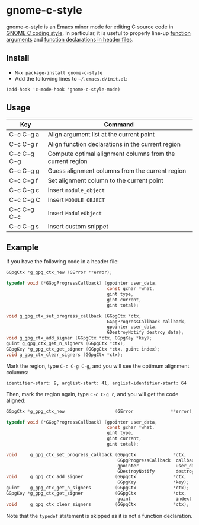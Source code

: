 gnome-c-style
======

gnome-c-style is an Emacs minor mode for editing C source code in [GNOME C coding style](https://developer.gnome.org/programming-guidelines/stable/c-coding-style.html.en).
In particular, it is useful to properly line-up [function arguments](https://developer.gnome.org/programming-guidelines/stable/c-coding-style.html.en#functions) and
[function declarations in header files](https://developer.gnome.org/programming-guidelines/stable/c-coding-style.html.en#header-files).

Install
------

* `M-x package-install gnome-c-style`
* Add the following lines to `~/.emacs.d/init.el`:

```
(add-hook 'c-mode-hook 'gnome-c-style-mode)
```

Usage
------

| Key         | Command                                                   |
--------------|-----------------------------------------------------------|
| C-c C-g a   | Align argument list at the current point                  |
| C-c C-g r   | Align function declarations in the current region         |
| C-c C-g C-g | Compute optimal alignment columns from the current region |
| C-c C-g g   | Guess alignment columns from the current region           |
| C-c C-g f   | Set alignment column to the current point                 |
| C-c C-g c   | Insert `module_object`                                    |
| C-c C-g C   | Insert `MODULE_OBJECT`                                    |
| C-c C-g C-c | Insert `ModuleObject`                                     |
| C-c C-g s   | Insert custom snippet                                     |

Example
------

If you have the following code in a header file:
```c
GGpgCtx *g_gpg_ctx_new (GError **error);

typedef void (*GGpgProgressCallback) (gpointer user_data,
                                      const gchar *what,
                                      gint type,
                                      gint current,
                                      gint total);

void g_gpg_ctx_set_progress_callback (GGpgCtx *ctx,
                                      GGpgProgressCallback callback,
                                      gpointer user_data,
                                      GDestroyNotify destroy_data);
void g_gpg_ctx_add_signer (GGpgCtx *ctx, GGpgKey *key);
guint g_gpg_ctx_get_n_signers (GGpgCtx *ctx);
GGpgKey *g_gpg_ctx_get_signer (GGpgCtx *ctx, guint index);
void g_gpg_ctx_clear_signers (GGpgCtx *ctx);
```

Mark the region, type `C-c C-g C-g`, and you will see the optimum
alignment columns:

```
identifier-start: 9, arglist-start: 41, arglist-identifier-start: 64
```

Then, mark the region again, type `C-c C-g r`, and you will get the
code aligned:

```c
GGpgCtx *g_gpg_ctx_new                   (GError              **error);

typedef void (*GGpgProgressCallback) (gpointer user_data,
                                      const gchar *what,
                                      gint type,
                                      gint current,
                                      gint total);

void     g_gpg_ctx_set_progress_callback (GGpgCtx              *ctx,
                                          GGpgProgressCallback  callback,
                                          gpointer              user_data,
                                          GDestroyNotify        destroy_data);
void     g_gpg_ctx_add_signer            (GGpgCtx              *ctx,
                                          GGpgKey              *key);
guint    g_gpg_ctx_get_n_signers         (GGpgCtx              *ctx);
GGpgKey *g_gpg_ctx_get_signer            (GGpgCtx              *ctx,
                                          guint                 index);
void     g_gpg_ctx_clear_signers         (GGpgCtx              *ctx);
```

Note that the `typedef` statement is skipped as it is not a function
declaration.
